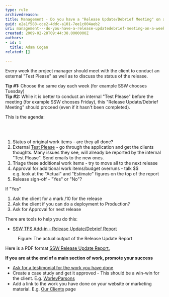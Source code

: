 ```yaml
---
type: rule
archivedreason: 
title: Management - Do you have a "Release Update/Debrief Meeting" on a weekly basis?
guid: e2a1f588-cce2-4ddc-a101-7ee1c004aeb2
uri: management---do-you-have-a-release-updatedebrief-meeting-on-a-weekly-basis
created: 2009-02-28T09:44:38.0000000Z
authors:
- id: 1
  title: Adam Cogan
related: []

---
```




  <p>Every week&#160;the project manager should meet with the client to conduct an external &quot;Test Please&quot; as well as to discuss the status of the release. <br></p>
<p><b>Tip #1&#58; </b>Choose the same day each week (for example SSW chooses Tuesday)<br>
<b>Tip #2&#58; </b>While it is better to conduct an internal &quot;Test Please&quot; before the meeting (for example SSW chooses Friday), this &quot;Release Update/Debrief Meeting&quot; should proceed (even if it hasn't been completed).</p>
<p>This is the agenda&#58;​​</p>
<br><excerpt class='endintro'></excerpt><br>

  <ol>
    <li>Status of original work items - are they all done?</li>
    <li>External <a href="/Pages/InternalTestPlease.aspx">Test Please</a> - go through the application and get the clients thoughts. Many&#160;issues they&#160;see, will already be reported by the internal &quot;Test Please&quot;. Send emails to the new ones.</li>
    <li>Triage these additional work items - try to move all to the next release</li>
    <li>Approval for additional work items/budget overruns&#160;- talk $$ <br>e.g. look at the &quot;Actual&quot; and &quot;Estimate&quot; figures on the top of the report</li>
    <li>Release sign-off - &quot;Yes&quot; or &quot;No&quot;?</li>
</ol>
<p>If &quot;Yes&quot;</p>
<ol>
    <li>Ask the client for a mark /10 for the release</li>
    <li>Ask the client if you can do a deployment to Production?</li>
    <li>Ask for Approval for next release &#160;</li>
</ol>
<p>There are tools to help you do this&#58;</p>
<ul>
    <li><a href="http&#58;//www.ssw.com.au/ssw/AgileTemplate/UserGuide.aspx#ReleaseUpdate">SSW TFS Add-in - Release Update/Debrief Report</a> </li>
</ul>
<dl class="image"> <dt><img src="/PublishingImages/ProgressReport_small.jpg" border="0" alt="" style="border-width&#58;0px;border-style&#58;solid;" /> </dt> <dd>Figure&#58; The actual output of the Release Update Report </dd> </dl>
<p>Here is a&#160;PDF format <a href="http&#58;//www.ssw.com.au/ssw/AgileTemplate/Sample/Reports.zip">SSW Release Update Report.</a></p>
<p><strong>If you are at the end of a main section of work, promote your success </strong></p>
<ul>
    <li><a name="Ask for a testimonial for the work you have done" id="Ask for a testimonial for the work you have done" href="/_layouts/15/FIXUPREDIRECT.ASPX?WebId=3dfc0e07-e23a-4cbb-aac2-e778b71166a2&amp;TermSetId=07da3ddf-0924-4cd2-a6d4-a4809ae20160&amp;TermId=c14a312e-5c0d-489f-80e1-8722fd99d607">Ask for&#160;a testimonial for the work you have done</a> </li>
    <li>Create a case study and get it approved - This should be a win-win for the client. E.g.&#160;<a href="https&#58;//www.ssw.com.au/ssw/Consulting/Case-Study/WorleyParsons.aspx">WorleyParsons</a> </li>
    <li>Add&#160;a link to the work you have done on your website or marketing material. E.g.&#160;<a href="http&#58;//www.ssw.com.au/ssw/Company/Clients" target="_blank">Our Clients</a> page</li>
</ul>
​



